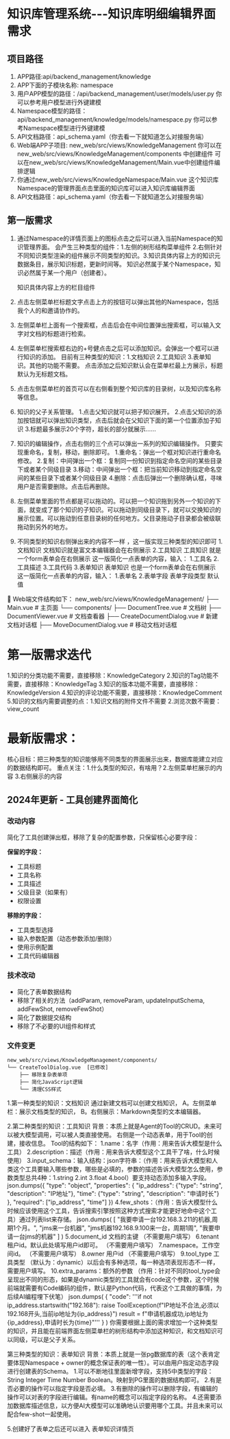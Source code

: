 # 知识库管理系统---知识库明细编辑界面需求

## 项目路径

1. APP路径:api/backend_management/knowledge
2. APP下面的子模块名称: namespace
3. 用户APP模型的路径：/api/backend_management/user/models/user.py 你可以参考用户模型进行外键建模
4. Namespace模型的路径：api/backend_management/knowledge/models/namespace.py 你可以参考Namespace模型进行外键建模
5. API文档路径：api_schema.yaml（你去看一下就知道怎么对接服务端）
6. Web端APP子项目: new_web/src/views/KnowledgeManagement  你可以在new_web/src/views/KnowledgeManagement/components 中创建组件   可以在new_web/src/views/KnowledgeManagement/Main.vue中创建组件编排逻辑
7. 你通过new_web/src/views/KnowledgeNamespace/Main.vue 这个知识库Namespace的管理界面点击里面的知识库可以进入知识库编辑界面
8. API文档路径：api_schema.yaml（你去看一下就知道怎么对接服务端）

## 第一版需求

1. 通过Namespace的详情页面上的图标点击之后可以进入当前Namespace的知识管理界面。
   会产生三种类型的组件：1.左侧的树形结构菜单组件 2.右侧针对不同知识类型渲染的组件展示不同类型的知识。3.知识具体内容上方的知识元数据条目，展示知识标题，更新时间等。
   知识必然属于某个Namespace，知识必然属于某一个用户（创建者）。

   知识具体内容上方的栏目组件
2. 点击左侧菜单栏标题文字点击上方的按钮可以弹出其他的Namespace，包括我个人的和邀请协作的。
3. 左侧菜单栏上面有一个搜索框，点击后会在中间位置弹出搜索框，可以输入文字对文档的标题进行检索。
4. 左侧菜单栏搜索框右边的+号健点击之后可以添加知识。会弹出一个框可以进行知识的添加。
目前有三种类型的知识：1.文档知识 2.工具知识 3.表单知识。其他的功能不需要。
点击添加之后知识默认会在菜单栏最上方展示，标题默认为无标题文档。
5. 点击左侧菜单栏的首页可以在右侧看到整个知识库的目录树，以及知识库名称等信息。
6. 知识的父子关系管理。
1.点击父知识就可以把子知识展开。
2.点击父知识的添加按钮就可以弹出知识类型，点击后就会在父知识下面的第一个位置添加子知识
3.标题最多展示20个字符，超长的部分就展示......
7. 知识的编辑操作，点击右侧的三个点可以弹出一系列的知识编辑操作。
只要实现重命名，复制，移动，删除即可。
1.重命名：弹出一个框对知识进行重命名修改。
2.复制：中间弹出一个框：复制同一份知识到指定命名空间的某些目录下或者某个同级目录
3.移动：中间弹出一个框：把当前知识移动到指定命名空间的某些目录下或者某个同级目录
4.删除：点击后弹出一个删除确认框，寻味用户是否需要删除。点击后再删除。
8. 左侧菜单里面的节点都是可以拖动的。可以把一个知识拖到另外一个知识的下面，就变成了那个知识的子知识。可以拖动到同级目录下，就可以交换知识的展示位置。可以拖动到任意目录树的任何地方。父目录拖动子目录都会被级联拖动到另外的地方。
9. 不同类型的知识右侧弹出来的内容不一样 ，这一版实现三种类型的知识即可
1.文档知识 
文档知识就是富文本编辑器会在右侧展示
2.工具知识 
工具知识 就是一个form表单会在右侧展示
这一版简化一点表单的内容，输入：
1.工具名
2.工具描述
3.工具代码
3.表单知识
表单知识 也是一个form表单会在右侧展示
这一版简化一点表单的内容，输入：
1.表单名
2.表单字段 表单字段类型 默认值


📁 Web端文件结构如下：
new_web/src/views/KnowledgeManagement/
├── Main.vue                         # 主页面
└── components/
    ├── DocumentTree.vue             # 文档树
    ├── DocumentViewer.vue           # 文档查看器
    ├── CreateDocumentDialog.vue     # 新建文档对话框
    ├── MoveDocumentDialog.vue       # 移动文档对话框

# 第一版需求迭代
1.知识的分类功能不需要，直接移除：KnowledgeCategory
2.知识的Tag功能不需要，直接移除：KnowledgeTag
3.知识的版本功能不需要，直接移除：KnowledgeVersion
4.知识的评论功能不需要，直接移除：KnowledgeComment
5.知识的文档内需要调整的点：1.知识文档的附件文件不需要 2.浏览次数不需要：view_count


# 最新版需求：
核心目标：把三种类型的知识能够用不同类型的界面展示出来，数据库能建立对应的数据结构即可。
重点关注：1.什么类型的知识，有啥用？2.左侧菜单栏展示的内容  3.右侧展示的内容

## 2024年更新 - 工具创建界面简化

### 改动内容
简化了工具创建弹出框，移除了复杂的配置参数，只保留核心必要字段：

**保留的字段：**
- 工具标题
- 工具名称  
- 工具描述
- 父级目录（如果有）
- 权限设置

**移除的字段：**
- 工具类型选择
- 输入参数配置（动态参数添加/删除）
- 使用示例配置
- 工具代码编辑器

### 技术改动
- 简化了表单数据结构
- 移除了相关的方法（addParam, removeParam, updateInputSchema, addFewShot, removeFewShot）
- 简化了数据提交结构
- 移除了不必要的UI组件和样式

### 文件变更
```
new_web/src/views/KnowledgeManagement/components/
└── CreateToolDialog.vue  [已修改]
    ├── 移除复杂表单项
    ├── 简化JavaScript逻辑
    └── 清理CSS样式
```

1.第一种类型的知识：文档知识
通过新建文档可以创建文档知识，
A。左侧菜单栏：展示文档类型的知识，
B。右侧展示：Markdown类型的文本编辑器。

2.第二种类型的知识：工具知识
背景：本质上就是Agent的Tool的CRUD。未来可以被大模型调用，可以被人类直接使用。
右侧是一个动态表单，用于Tool的创建，接收信息。
Tool的结构如下：
1.name：名字（作用：用来告诉大模型是什么工具）
2.description：描述（作用：用来告诉大模型这个工具干了啥，什么时候使用）
3.input_schema：输入结构：json字符串：（作用：用来告诉大模型和人类这个工具要输入哪些参数，哪些是必填的，参数的描述告诉大模型怎么使用，参数类型总共4种：1.string 2.int 3.float 4.bool）要支持动态添加多输入字段。
json.dumps({
    "type": "object",
    "properties": {
        "ip_address": {"type": "string", "description": "IP地址"},
        "time": {"type": "string", "description": "申请时长"}
    },
    "required": ["ip_address", "time"]
})
4.few_shots：（作用：告诉大模型什么时候应该使用这个工具，告诉搜索引擎按照这种方式搜索才能更好地命中这个工具）通过列表list来存储。
json.dumps(
        [
            "我要申请一台192.168.3.211的机器,周期1个月。",
            "jms来一台机器",
            "jms机器192.168.9.100来一台，周期1周",
            "我要申请一台jms的机器"
        ]
    )
5.document_id  文档的主键  （不需要用户填写）
6.tenant 租户id。默认此处填写用户id即可。  （不需要用户填写）
7.namespace。工作空间id。  （不需要用户填写）
8.owner  用户id    （不需要用户填写）
9.tool_type   工具类型   （默认为：dynamic）以后会有多种选项，每一种选项表现形态不一样，需要用户填写。
10.extra_params：额外的参数  （作用：针对不同的tool_type会呈现出不同的形态，如果是dynamic类型的工具就会有code这个参数，这个时候前端就需要有Code编码的组件，默认是Python代码，代表这个工具做的事情，为后续AI编程埋下伏笔）
json.dumps(
        {
            "code": '''if not ip_address.startswith("192.168"):
    raise ToolException(f"IP地址不合法,必须以192.168开头,当前ip地址为{ip_address}")
result = f"申请机器成功,ip地址为{ip_address},申请时长为{time}"'''
        }
    )
你需要根据上面的需求增加一个这种类型的知识，并且能在前端界面左侧菜单栏的树形结构中添加这种知识，和文档知识可以同级，可以是父子关系。

第三种类型的知识：表单知识
背景：本质上就是一张pg数据库的表（这个表肯定要体现Namespace + owner的概念保证表的唯一性）。可以由用户指定动态字段进行创建表的Schema。
1.可以不断地往里面新增字段，支持5中类型的字段：String Integer Time Number Boolean。映射到PG里面的数据结构即可。
2.有是否必要的操作可以指定字段是否必填。
3.有删除的操作可以删除字段，有编辑的操作可以对表的字段进行编辑。有name的概念可以指定字段的名称。
4.还需要添加数据库描述信息，以方便AI大模型可以准确地认识要用哪个工具。并且未来可以配合few-shot一起使用。

5.创建好了表单之后还可以进入  表单知识详情页  